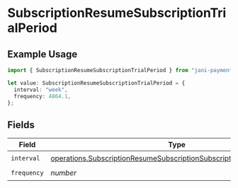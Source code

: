 # SubscriptionResumeSubscriptionTrialPeriod

## Example Usage

```typescript
import { SubscriptionResumeSubscriptionTrialPeriod } from "jani-payments/models/operations";

let value: SubscriptionResumeSubscriptionTrialPeriod = {
  interval: "week",
  frequency: 4864.1,
};
```

## Fields

| Field                                                                                                                                                            | Type                                                                                                                                                             | Required                                                                                                                                                         | Description                                                                                                                                                      |
| ---------------------------------------------------------------------------------------------------------------------------------------------------------------- | ---------------------------------------------------------------------------------------------------------------------------------------------------------------- | ---------------------------------------------------------------------------------------------------------------------------------------------------------------- | ---------------------------------------------------------------------------------------------------------------------------------------------------------------- |
| `interval`                                                                                                                                                       | [operations.SubscriptionResumeSubscriptionSubscriptionsResponseInterval](../../models/operations/subscriptionresumesubscriptionsubscriptionsresponseinterval.md) | :heavy_check_mark:                                                                                                                                               | N/A                                                                                                                                                              |
| `frequency`                                                                                                                                                      | *number*                                                                                                                                                         | :heavy_check_mark:                                                                                                                                               | N/A                                                                                                                                                              |